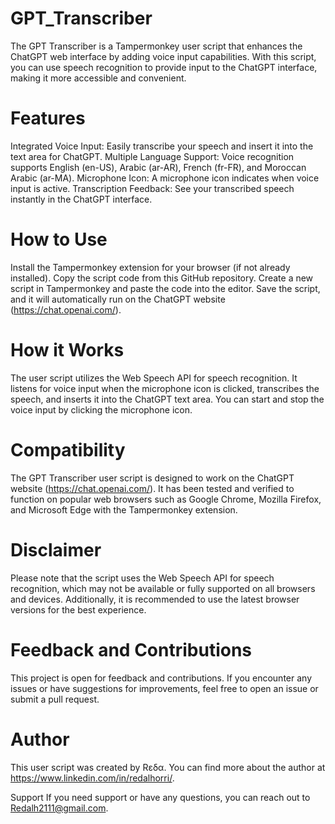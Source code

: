 # GPT_Transcriber


The GPT Transcriber is a Tampermonkey user script that enhances the ChatGPT web interface by adding voice input capabilities. With this script, you can use speech recognition to provide input to the ChatGPT interface, making it more accessible and convenient.

# Features

Integrated Voice Input: Easily transcribe your speech and insert it into the text area for ChatGPT.
Multiple Language Support: Voice recognition supports English (en-US), Arabic (ar-AR), French (fr-FR), and Moroccan Arabic (ar-MA).
Microphone Icon: A microphone icon indicates when voice input is active.
Transcription Feedback: See your transcribed speech instantly in the ChatGPT interface.

# How to Use

Install the Tampermonkey extension for your browser (if not already installed).
Copy the script code from this GitHub repository.
Create a new script in Tampermonkey and paste the code into the editor.
Save the script, and it will automatically run on the ChatGPT website (https://chat.openai.com/).

# How it Works

The user script utilizes the Web Speech API for speech recognition. It listens for voice input when the microphone icon is clicked, transcribes the speech, and inserts it into the ChatGPT text area. You can start and stop the voice input by clicking the microphone icon.

# Compatibility

The GPT Transcriber user script is designed to work on the ChatGPT website (https://chat.openai.com/). It has been tested and verified to function on popular web browsers such as Google Chrome, Mozilla Firefox, and Microsoft Edge with the Tampermonkey extension.

# Disclaimer

Please note that the script uses the Web Speech API for speech recognition, which may not be available or fully supported on all browsers and devices. Additionally, it is recommended to use the latest browser versions for the best experience.

# Feedback and Contributions

This project is open for feedback and contributions. If you encounter any issues or have suggestions for improvements, feel free to open an issue or submit a pull request.

# Author
This user script was created by Rεδα. You can find more about the author at https://www.linkedin.com/in/redalhorri/.

Support
If you need support or have any questions, you can reach out to Redalh2111@gmail.com.

